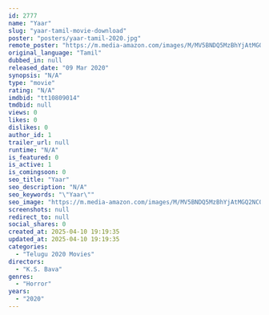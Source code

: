 ```yaml
---
id: 2777
name: "Yaar"
slug: "yaar-tamil-movie-download"
poster: "posters/yaar-tamil-2020.jpg"
remote_poster: "https://m.media-amazon.com/images/M/MV5BNDQ5MzBhYjAtMGQ2NC00M2I2LTk5YWQtY2JhYTc2NzJmYzU1XkEyXkFqcGdeQXVyMzg0ODc0NzM@._V1_SX300.jpg"
original_language: "Tamil"
dubbed_in: null
released_date: "09 Mar 2020"
synopsis: "N/A"
type: "movie"
rating: "N/A"
imdbid: "tt10809014"
tmdbid: null
views: 0
likes: 0
dislikes: 0
author_id: 1
trailer_url: null
runtime: "N/A"
is_featured: 0
is_active: 1
is_comingsoon: 0
seo_title: "Yaar"
seo_description: "N/A"
seo_keywords: "\"Yaar\""
seo_image: "https://m.media-amazon.com/images/M/MV5BNDQ5MzBhYjAtMGQ2NC00M2I2LTk5YWQtY2JhYTc2NzJmYzU1XkEyXkFqcGdeQXVyMzg0ODc0NzM@._V1_SX300.jpg"
screenshots: null
redirect_to: null
social_shares: 0
created_at: 2025-04-10 19:19:35
updated_at: 2025-04-10 19:19:35
categories:
  - "Telugu 2020 Movies"
directors:
  - "K.S. Bava"
genres:
  - "Horror"
years:
  - "2020"
---
```


